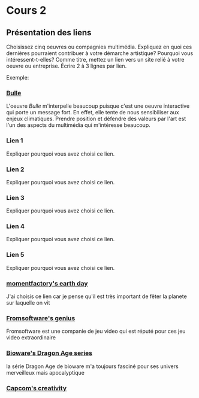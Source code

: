 # Cours 2
## Présentation des liens
Choisissez cinq oeuvres ou compagnies multimédia. Expliquez en quoi ces dernières pourraient contribuer à votre démarche artistique? Pourquoi vous intéressent-t-elles? Comme titre, mettez un lien vers un site relié à votre oeuvre ou entreprise. Écrire 2 à 3 lignes par lien.

Exemple: 
### [Bulle](https://www.onf.ca/interactif/bulle/) 
L'oeuvre *Bulle* m'interpelle beaucoup puisque c'est une oeuvre interactive qui porte un message fort. En effet, elle tente de nous sensibiliser aux enjeux climatiques. Prendre position et défendre des valeurs par l'art est l'un des aspects du multimédia qui m'intéresse beaucoup. 

### Lien 1 
Expliquer pourquoi vous avez choisi ce lien. 

### Lien 2 
Expliquer pourquoi vous avez choisi ce lien.

### Lien 3 
Expliquer pourquoi vous avez choisi ce lien.  

### Lien 4 
Expliquer pourquoi vous avez choisi ce lien. 

### Lien 5 
Expliquer pourquoi vous avez choisi ce lien. 

### [momentfactory's earth day](https://momentfactory.com/work/all/all/phish-earth-day-concert)
J'ai choisis ce lien car je pense qu'il est très important de fêter la planete sur laquelle on vit

### [Fromsoftware's genius](https://www.fromsoftware.jp/ww/)
Fromsoftware est une companie de jeu video qui est réputé pour ces jeu video extraordinaire 

### [Bioware's Dragon Age series](https://www.bioware.com/games/#dragon-age-inquisition)
la série Dragon Age de bioware m'a toujours fasciné pour ses univers merveilleux mais apocalyptique

### [Capcom's creativity](https://www.capcomusa.com/)
